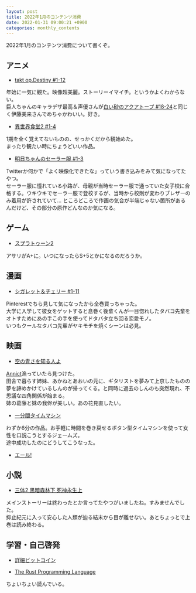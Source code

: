 ```yaml
---
layout: post
title: 2022年1月のコンテンツ消費
date: 2022-01-31 09:00:21 +0900 
categories: monthly_contents
---
```


2022年1月のコンテンツ消費について書くぞ。

## アニメ
- [takt op.Destiny #1-12](https://annict.com/works/8180)

年始に一気に観た。映像超美麗。ストーリーイマイチ。というかよくわからない。  
巨人ちゃんのキャラデザ最高＆声優さんが[白い砂のアクアトープ #18-24](https://annict.com/works/7922)と同じく伊藤美来さんでめちゃかわいい。好き。

- [異世界食堂2 #1-4](https://annict.com/works/8402)

1期を全く覚えてないものの、せっかくだから観始めた。  
まったり観たい時にちょうどいい作品。

- [明日ちゃんのセーラー服 #1-3](https://annict.com/works/8179)

Twitterか何かで「よく映像化できたな」っていう書き込みをみて気になってたやつ。  
セーラー服に憧れている小路が、母親が当時セーラー服で通っていた女子校に合格する。ウキウキでセーラー服で登校するが、当時から校則が変わりブレザーのみ着用が許されていて…
ところどころで作画の気合が半端じゃない箇所があるんだけど、その部分の原作どんなのか気になる。


## ゲーム
- [スプラトゥーン2](https://amzn.to/3febU6I)

アサリがA+に。いつになったらS+5とかになるのだろうか。


## 漫画

- [シガレット＆チェリー #1-11](https://amzn.to/3Ic1kth)

Pinterestでちら見して気になったから全巻買っちゃった。  
大学に入学して彼女をゲットすると息巻く後輩くんが一目惚れしたタバコ先輩をオトすためにあの手この手を使ってドタバタ立ち回る恋愛モノ。  
いつもクールなタバコ先輩がヤキモチを焼くシーンは必見。


## 映画

- [空の青さを知る人よ](https://filmarks.com/movies/83593)

[Annict](https://annict.com/)漁っていたら見つけた。  
田舎で暮らす姉妹、あかねとあおいの元に、ギタリストを夢みて上京したものの夢を諦めかけているしんのが帰ってくる。と同時に過去のしんのも突然現れ、不思議な四角関係が始まる。  
姉の葛藤と妹の我侭が美しい。あの花見直したい。

- [一分間タイムマシン](https://filmarks.com/movies/81851)

わずか6分の作品。お手軽に時間を巻き戻せるボタン型タイムマシンを使って女性を口説こうとするジェームズ。  
途中成功したのにどうしてこうなった。

- [エール!](https://filmarks.com/movies/61098)


## 小説

- [三体2 黒暗森林下 死神永生上](https://amzn.to/3pASChJ)

メインストーリーは終わったとか言ってたやつがいましたね。すみませんでした。  
抑止紀元に入って安心した人類が辿る結末から目が離せない。あとちょっとで上巻は読み終わる。


## 学習・自己啓発

- [詳細ビットコイン](https://amzn.to/3FBN6AX)

- [The Rust Programming Language](https://doc.rust-jp.rs/book-ja/)

ちょいちょい読んでいる。

